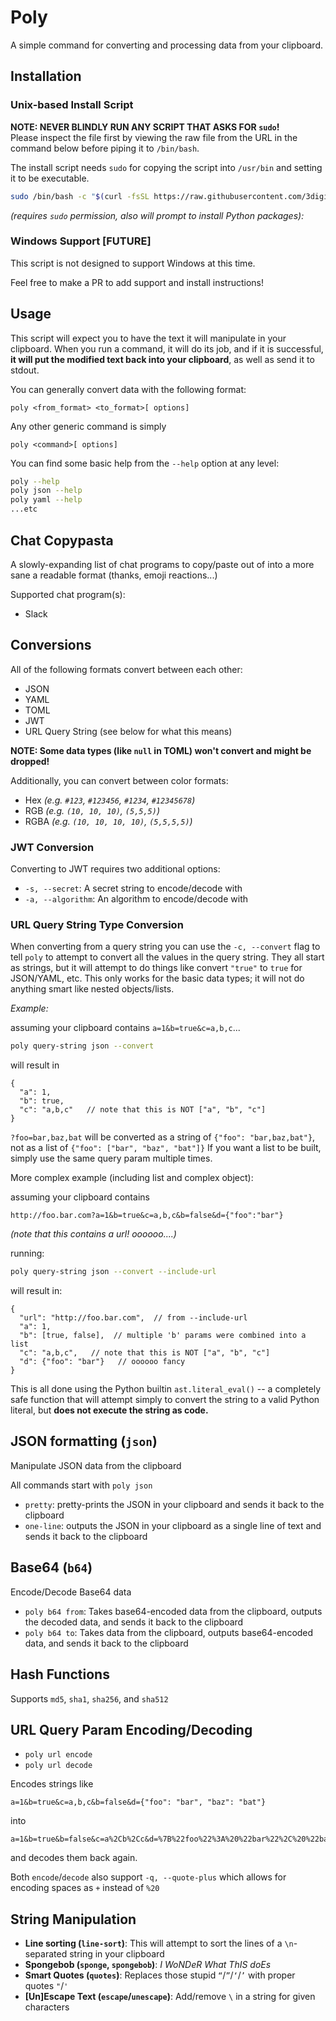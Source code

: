 # Poly

A simple command for converting and processing data from your clipboard.

## Installation

### Unix-based Install Script

**NOTE:  NEVER BLINDLY RUN ANY SCRIPT THAT ASKS FOR `sudo`!**  
Please inspect the file first by viewing the raw file from the URL 
in the command below before piping it to `/bin/bash`.

The install script needs `sudo` for copying the script into
`/usr/bin` and setting it to be executable.

```sh
sudo /bin/bash -c "$(curl -fsSL https://raw.githubusercontent.com/3digitdev/poly/master/install.sh)"
```

_(requires `sudo` permission, also will prompt to install Python packages):_

### Windows Support [FUTURE]

This script is not designed to support Windows at this time.

Feel free to make a PR to add support
and install instructions!

## Usage

This script will expect you to have the text it will manipulate in your clipboard.
When you run a command, it will do its job, and if it is successful, 
**it will put the modified text back into your clipboard**, as well as send it
to stdout.

You can generally convert data with the following format:

`poly <from_format> <to_format>[ options]`

Any other generic command is simply

`poly <command>[ options]`

You can find some basic help from the `--help` option at any level:

```sh
poly --help
poly json --help
poly yaml --help
...etc
```

## Chat Copypasta

A slowly-expanding list of chat programs to copy/paste out of into a 
more sane a readable format (thanks, emoji reactions...)

Supported chat program(s):

- Slack

## Conversions

All of the following formats convert between each other:

- JSON
- YAML
- TOML
- JWT
- URL Query String (see below for what this means)

**NOTE:  Some data types (like `null` in TOML) won't convert and might be dropped!**

Additionally, you can convert between color formats:

- Hex _(e.g. `#123`, `#123456`, `#1234`, `#12345678`)_
- RGB _(e.g. `(10, 10, 10)`, `(5,5,5)`)_
- RGBA _(e.g. `(10, 10, 10, 10)`, `(5,5,5,5)`)_

### JWT Conversion

Converting to JWT requires two additional options:

- `-s, --secret`: A secret string to encode/decode with
- `-a, --algorithm`: An algorithm to encode/decode with

### URL Query String Type Conversion

When converting from a query string you can use the `-c, --convert` flag to tell `poly` to attempt to convert
all the values in the query string.  They all start as strings, but it will attempt to do things like convert `"true"` to `true` for JSON/YAML, etc.
This only works for the basic data types; it will not do anything smart like nested objects/lists.

_Example:_

assuming your clipboard contains `a=1&b=true&c=a,b,c`...

```sh
poly query-string json --convert
```

will result in
```json5
{
  "a": 1,
  "b": true,
  "c": "a,b,c"   // note that this is NOT ["a", "b", "c"]
}
```

`?foo=bar,baz,bat` will be converted as a string of `{"foo": "bar,baz,bat"}`, not as a list of `{"foo": ["bar", "baz", "bat"]}`
If you want a list to be built, simply use the same query param multiple times.

More complex example (including list and complex object):

assuming your clipboard contains
```
http://foo.bar.com?a=1&b=true&c=a,b,c&b=false&d={"foo":"bar"}
```
_(note that this contains a url! oooooo....)_

running:
```sh
poly query-string json --convert --include-url
```

will result in:
```json5
{
  "url": "http://foo.bar.com",  // from --include-url
  "a": 1,
  "b": [true, false],  // multiple 'b' params were combined into a list
  "c": "a,b,c",   // note that this is NOT ["a", "b", "c"]
  "d": {"foo": "bar"}   // oooooo fancy
}
```

This is all done using the Python builtin `ast.literal_eval()` -- a completely safe function that will attempt simply to convert the string to a valid Python literal, but **does not execute the string as code.**

## JSON formatting (`json`)

Manipulate JSON data from the clipboard

All commands start with `poly json`

- `pretty`: pretty-prints the JSON in your clipboard and sends it back to the clipboard
- `one-line`: outputs the JSON in your clipboard as a single line of text and sends it back to the clipboard

## Base64 (`b64`)

Encode/Decode Base64 data

- `poly b64 from`: Takes base64-encoded data from the clipboard, outputs the decoded data, and sends it back to the clipboard
- `poly b64 to`: Takes data from the clipboard, outputs base64-encoded data, and sends it back to the clipboard

## Hash Functions

Supports `md5`, `sha1`, `sha256`, and `sha512`

## URL Query Param Encoding/Decoding

- `poly url encode`
- `poly url decode`

Encodes strings like

```
a=1&b=true&c=a,b,c&b=false&d={"foo": "bar", "baz": "bat"}
```

into

```
a=1&b=true&b=false&c=a%2Cb%2Cc&d=%7B%22foo%22%3A%20%22bar%22%2C%20%22baz%22%3A%20%22bat%22%7D
```

and decodes them back again.

Both `encode`/`decode` also support `-q, --quote-plus` which allows for encoding spaces as `+` instead of `%20`


## String Manipulation

- **Line sorting (`line-sort`)**: This will attempt to sort the lines of a `\n`-separated string in your clipboard
- **Spongebob (`sponge`, `spongebob`)**: _I WoNDeR What ThIS doEs_
- **Smart Quotes (`quotes`)**:  Replaces those stupid `“`/`”`/`‘`/`’` with proper quotes `"`/`'`
- **[Un]Escape Text (`escape`/`unescape`)**:  Add/remove `\` in a string for given characters
